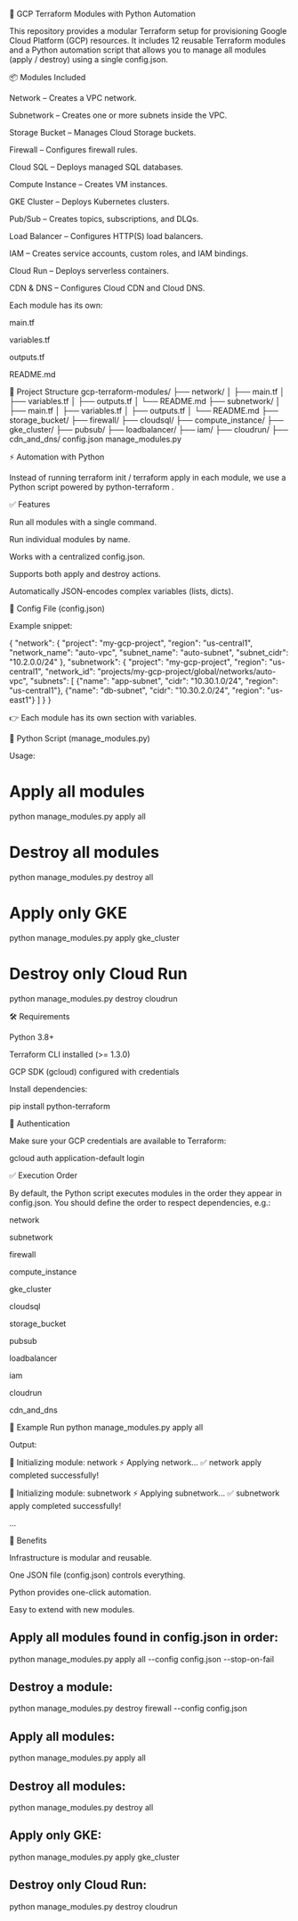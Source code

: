 🚀 GCP Terraform Modules with Python Automation

This repository provides a modular Terraform setup for provisioning Google Cloud Platform (GCP) resources.
It includes 12 reusable Terraform modules and a Python automation script that allows you to manage all modules (apply / destroy) using a single config.json.

📦 Modules Included

Network – Creates a VPC network.

Subnetwork – Creates one or more subnets inside the VPC.

Storage Bucket – Manages Cloud Storage buckets.

Firewall – Configures firewall rules.

Cloud SQL – Deploys managed SQL databases.

Compute Instance – Creates VM instances.

GKE Cluster – Deploys Kubernetes clusters.

Pub/Sub – Creates topics, subscriptions, and DLQs.

Load Balancer – Configures HTTP(S) load balancers.

IAM – Creates service accounts, custom roles, and IAM bindings.

Cloud Run – Deploys serverless containers.

CDN & DNS – Configures Cloud CDN and Cloud DNS.

Each module has its own:

main.tf

variables.tf

outputs.tf

README.md

📂 Project Structure
gcp-terraform-modules/
├── network/
│   ├── main.tf
│   ├── variables.tf
│   ├── outputs.tf
│   └── README.md
├── subnetwork/
│   ├── main.tf
│   ├── variables.tf
│   ├── outputs.tf
│   └── README.md
├── storage_bucket/
├── firewall/
├── cloudsql/
├── compute_instance/
├── gke_cluster/
├── pubsub/
├── loadbalancer/
├── iam/
├── cloudrun/
├── cdn_and_dns/
config.json
manage_modules.py

⚡ Automation with Python

Instead of running terraform init / terraform apply in each module,
we use a Python script powered by python-terraform
.

✅ Features

Run all modules with a single command.

Run individual modules by name.

Works with a centralized config.json.

Supports both apply and destroy actions.

Automatically JSON-encodes complex variables (lists, dicts).

📜 Config File (config.json)

Example snippet:

{
  "network": {
    "project": "my-gcp-project",
    "region": "us-central1",
    "network_name": "auto-vpc",
    "subnet_name": "auto-subnet",
    "subnet_cidr": "10.2.0.0/24"
  },
  "subnetwork": {
    "project": "my-gcp-project",
    "region": "us-central1",
    "network_id": "projects/my-gcp-project/global/networks/auto-vpc",
    "subnets": [
      {"name": "app-subnet", "cidr": "10.30.1.0/24", "region": "us-central1"},
      {"name": "db-subnet", "cidr": "10.30.2.0/24", "region": "us-east1"}
    ]
  }
}


👉 Each module has its own section with variables.

🐍 Python Script (manage_modules.py)

Usage:

# Apply all modules
python manage_modules.py apply all

# Destroy all modules
python manage_modules.py destroy all

# Apply only GKE
python manage_modules.py apply gke_cluster

# Destroy only Cloud Run
python manage_modules.py destroy cloudrun

🛠️ Requirements

Python 3.8+

Terraform CLI installed (>= 1.3.0)

GCP SDK (gcloud) configured with credentials

Install dependencies:

pip install python-terraform

🔑 Authentication

Make sure your GCP credentials are available to Terraform:

gcloud auth application-default login

✅ Execution Order

By default, the Python script executes modules in the order they appear in config.json.
You should define the order to respect dependencies, e.g.:

network

subnetwork

firewall

compute_instance

gke_cluster

cloudsql

storage_bucket

pubsub

loadbalancer

iam

cloudrun

cdn_and_dns

🌟 Example Run
python manage_modules.py apply all


Output:

🚀 Initializing module: network
⚡ Applying network...
✅ network apply completed successfully!

🚀 Initializing module: subnetwork
⚡ Applying subnetwork...
✅ subnetwork apply completed successfully!

...

🎯 Benefits

Infrastructure is modular and reusable.

One JSON file (config.json) controls everything.

Python provides one-click automation.

Easy to extend with new modules.

## Apply all modules found in config.json in order:

python manage_modules.py apply all --config config.json --stop-on-fail


## Destroy a module:

python manage_modules.py destroy firewall --config config.json

## Apply all modules:

python manage_modules.py apply all


## Destroy all modules:

python manage_modules.py destroy all


## Apply only GKE:

python manage_modules.py apply gke_cluster


## Destroy only Cloud Run:

python manage_modules.py destroy cloudrun 